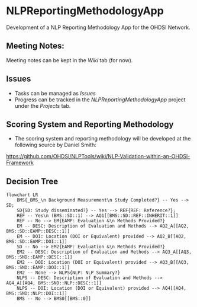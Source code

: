 # NLPReportingMethodologyApp
Development of a NLP Reporting Methodology App for the OHDSI Network.

## Meeting Notes:
Meeting notes can be kept in the _Wiki_ tab (for now).

## Issues
- Tasks can be managed as _Issues_
- Progress can be tracked in the _NLPReportingMethodologyApp_ project under the _Projects_ tab. 

## Scoring System and Reporting Methodology
- The scoring system and reporting methodology will be developed at the following source by Daniel Smith:

https://github.com/OHDSI/NLPTools/wiki/NLP-Validation-within-an-OHDSI-Framework

## Decision Tree
```mermaid
flowchart LR
    BMS{_BMS_\n Background Measurement\n Study Completed?} -- Yes --> SD;
    SD{SD: Study disseminated?} -- Yes --> REF{REF: Reference?};
    REF -- Yes\n (BMS::SD::1) --> AQ1[[BMS::SD::REF::INHERIT::1]]
    REF -- No --> EM{EAMP: Evaluation &\n Methods Provided?}
    EM -- DESC: Description of Evaluation and Methods --> AQ2_A[[AQ2, BMS::SD::EAMP::DESC::1]]
    EM -- DOI: Location (DOI or Equivalent) provided --> AQ2_B[[AQ2, BMS::SD::EAMP::DOI::1]]
    SD -- No --> EM2{EAMP: Evaluation &\n Methods Provided?}
    EM2 -- DESC: Description of Evaluation and Methods --> AQ3_A[[AQ3, BMS::SND::EAMP::DESC::1]]
    EM2 -- DOI: Location (DOI or Equivalent) provided --> AQ3_B[[AQ3, BMS::SND::EAMP::DOI::1]]
    EM2 -- None --> NLPS{NLP: NLP Summary?}
    NLPS -- DESC: Description of Evaluation and Methods --> AQ4_A[[AQ4, BMS::SND::NLP::DESC::1]]
    NLPS -- DOI: Location (DOI or Equivalent) provided --> AQ4[[AQ4, BMS::SND::NLP::DOI::1]]
    BMS -- No --> BMS0[[BMS::0]]
```
